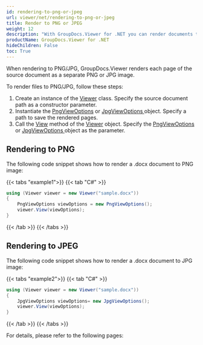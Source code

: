 ```yaml
---
id: rendering-to-png-or-jpeg
url: viewer/net/rendering-to-png-or-jpeg
title: Render to PNG or JPEG
weight: 12
description: "With GroupDocs.Viewer for .NET you can render documents to PNG and JPEG formats."
productName: GroupDocs.Viewer for .NET
hideChildren: False
toc: True
---
```

When rendering to PNG/JPG, GroupDocs.Viewer renders each page of the source document as a separate PNG or JPG image.

To render files to PNG/JPG, follow these steps:

1. Create an instance of the [Viewer](https://reference.groupdocs.com/net/viewer/groupdocs.viewer/viewer) class. Specify the source document path as a constructor parameter.
2. Instantiate the [PngViewOptions](https://reference.groupdocs.com/net/viewer/groupdocs.viewer.options/pngviewoptions) or [JpgViewOptions ](https://reference.groupdocs.com/net/viewer/groupdocs.viewer.options/jpgviewoptions) object. Specify a path to save the rendered  pages.
3. Call the [View](https://reference.groupdocs.com/net/viewer/groupdocs.viewer/viewer/methods/view) method of the [Viewer](https://reference.groupdocs.com/net/viewer/groupdocs.viewer/viewer) object. Specify the [PngViewOptions](https://reference.groupdocs.com/net/viewer/groupdocs.viewer.options/pngviewoptions) or [JpgViewOptions ](https://reference.groupdocs.com/net/viewer/groupdocs.viewer.options/jpgviewoptions) object as the parameter.

## Rendering to PNG

The following code snippet shows how to render a .docx document to PNG image:

{{< tabs "example1">}}
{{< tab "C#" >}}
```csharp
using (Viewer viewer = new Viewer("sample.docx"))
{
    PngViewOptions viewOptions = new PngViewOptions();
    viewer.View(viewOptions);
}
```
{{< /tab >}}
{{< /tabs >}}

## Rendering to JPEG

The following code snippet shows how to render a .docx document to JPG image:

{{< tabs "example2">}}
{{< tab "C#" >}}
```csharp
using (Viewer viewer = new Viewer("sample.docx"))
{
    JpgViewOptions viewOptions= new JpgViewOptions();                  
    viewer.View(viewOptions);
}
```
{{< /tab >}}
{{< /tabs >}}

For details, please refer to the following pages: